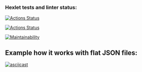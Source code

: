 ### Hexlet tests and linter status:
[![Actions Status](https://github.com/Lorety-VL/frontend-project-46/workflows/hexlet-check/badge.svg)](https://github.com/Lorety-VL/frontend-project-46/actions)

[![Actions Status](https://github.com/Lorety-VL/frontend-project-46/workflows/test-and-lint/badge.svg)](https://github.com/Lorety-VL/frontend-project-46/actions)

[![Maintainability](https://api.codeclimate.com/v1/badges/df73844b28e82844d0f1/maintainability)](https://codeclimate.com/github/Lorety-VL/frontend-project-46/maintainability)

## Example how it works with flat JSON files:

[![asciicast](https://asciinema.org/a/u30RawLtc65gzng7X920pKHUn.svg)](https://asciinema.org/a/u30RawLtc65gzng7X920pKHUn)